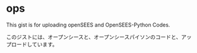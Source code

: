 # ops
This gist is for uploading openSEES and OpenSEES-Python Codes.

このジストには、オープンシースと、オープンシースパイソンのコードと、アップロードしています。
